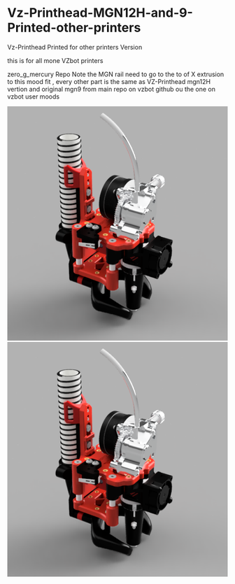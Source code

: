 # Vz-Printhead-MGN12H-and-9-Printed-other-printers
Vz-Printhead Printed for other printers Version

this is for all mone VZbot printers 

zero_g_mercury Repo
Note the MGN rail need to go to the to of X extrusion to this mood fit , every other part is the same as VZ-Printhead mgn12H vertion and original mgn9 from
main repo on vzbot github ou the one on vzbot user moods

<img width="600" alt="image" src="https://github.com/EduardoMDSousa/Vz-Printhead-MGN12H-main/blob/main/Galery/Vzbot_printe_head_new_2023-Feb-05_09-04-36CustomizedView24815512553.png">
<img width="600" alt="image" src="https://github.com/EduardoMDSousa/Vz-Printhead-MGN12H-main/blob/main/Galery/Vzbot_printe_head_new_2023-Feb-05_09-04-36CustomizedView24815512553.png">

